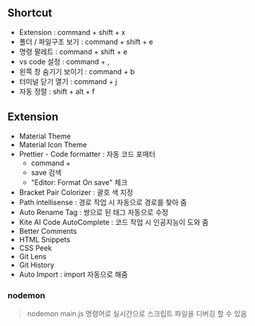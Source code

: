 ## Shortcut
- Extension : command + shift + x
- 폴더 / 파일구조 보기 : command + shift + e
- 명령 팔레트 : command + shift + e
- vs code 설정 : command + ,
- 왼쪽 창 숨기기 보이기 : command + b
- 터미널 닫기 열기 : command + j
- 자동 정렬 : shift + alt + f

## Extension
- Material Theme
- Material Icon Theme
- Prettier - Code formatter : 자동 코드 포매터
	- command + 
	- save 검색
	- "Editor: Format On save" 체크 
- Bracket Pair Colorizer : 괄호 색 지정 
- Path intellisense : 경로 작업 시 자동으로 경로를 찾아 줌 
- Auto Rename Tag : 쌍으로 된 태그 자동으로 수정 
- Kite AI Code AutoComplete : 코드 작업 시 인공지능이 도와 줌 
- Better Comments
- HTML Snippets 
- CSS Peek
- Git Lens
- Git History
- Auto Import : import 자동으로 해줌

### nodemon
> nodemon main.js 명령어로 실시간으로 스크립트 파일을 디버깅 할 수 있음
